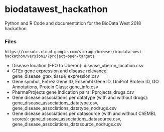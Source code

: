 # biodatawest_hackathon
Python and R Code and documentation for the BioData West 2018 hackathon

### Files

```
https://console.cloud.google.com/storage/browser/biodata-west-hackathon/version1/?project=open-targets
```
 * Disease location (EFO to Uberon): disease_uberon_location.csv
 * GTEx gene expression and disease relevance: gene_disease_gtex_tissue_expression.csv
 * Gene symbol, Entrez Gene ID, Ensembl Gene ID, UniProt Protein ID, GO Annotations, Protein Class: gene_info.csv
 * PharmaProjects gene indication pairs: Pprojects_drugs.csv
 * Gene disease associations per datatype (with and without drugs): gene_disease_associations_datatype.csv, gene_disease_associations_datatype_nodrugs.csv
 * Gene disease associations per datasource (with and without ChEMBL scores): gene_disease_associations_datasource.csv, gene_disease_associations_datasource_nodrugs.csv


